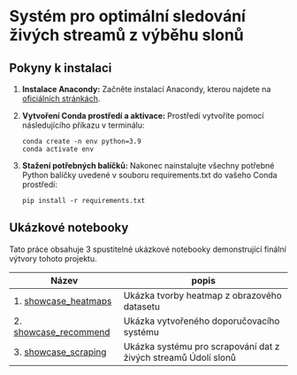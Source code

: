 # Systém pro optimální sledování živých streamů z výběhu slonů

## Pokyny k instalaci


1. **Instalace Anacondy:** Začněte instalací Anacondy, kterou najdete na [oficiálních stránkách](https://docs.anaconda.com/anaconda/install/).

2. **Vytvoření Conda prostředí a aktivace:**  Prostředí vytvoříte pomocí následujícího příkazu v terminálu:
   ```shell
   conda create -n env python=3.9
   conda activate env
   ```
3. **Stažení potřebných balíčků:**  Nakonec nainstalujte všechny potřebné Python balíčky uvedené v souboru requirements.txt do vašeho Conda prostředí:
    ```shell
   pip install -r requirements.txt
   ```
   

## Ukázkové notebooky

Tato práce obsahuje 3 spustitelné ukázkové notebooky demonstrující finální výtvory tohoto projektu.

| Název   | popis        |
|--------|---------------|
| 1. [showcase_heatmaps](showcase_heatmaps.ipynb) | Ukázka tvorby heatmap z obrazového datasetu |
| 2. [showcase_recommend](showcase_recommend.ipynb) | Ukázka vytvořeného doporučovacího systému |
| 3. [showcase_scraping](showcase_scraping.ipynb) | Ukázka systému pro scrapování dat z živých streamů Údolí slonů|
